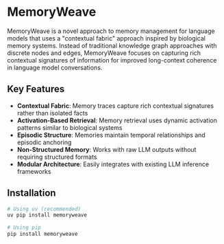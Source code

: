 # MemoryWeave

MemoryWeave is a novel approach to memory management for language models that uses a "contextual fabric" approach inspired by biological memory systems. Instead of traditional knowledge graph approaches with discrete nodes and edges, MemoryWeave focuses on capturing rich contextual signatures of information for improved long-context coherence in language model conversations.

## Key Features

- **Contextual Fabric**: Memory traces capture rich contextual signatures rather than isolated facts
- **Activation-Based Retrieval**: Memory retrieval uses dynamic activation patterns similar to biological systems
- **Episodic Structure**: Memories maintain temporal relationships and episodic anchoring
- **Non-Structured Memory**: Works with raw LLM outputs without requiring structured formats
- **Modular Architecture**: Easily integrates with existing LLM inference frameworks

## Installation

```bash
# Using uv (recommended)
uv pip install memoryweave

# Using pip
pip install memoryweave